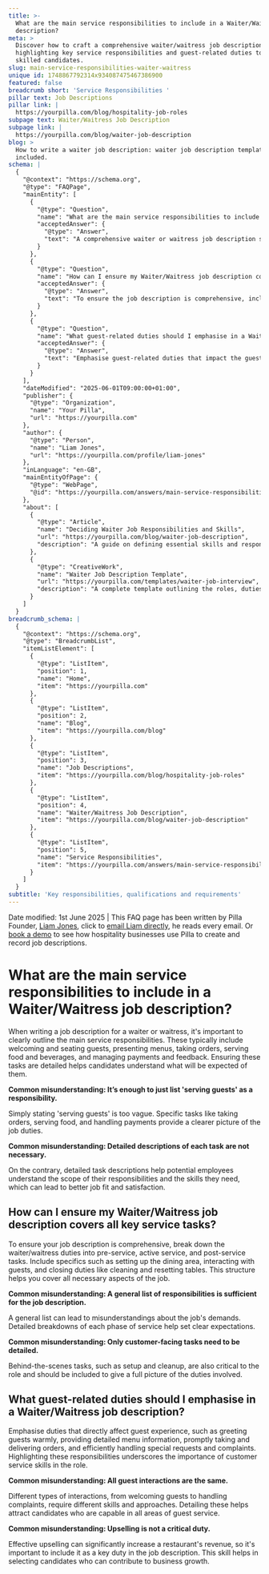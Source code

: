 ```yaml
---
title: >-
  What are the main service responsibilities to include in a Waiter/Waitress job
  description?
meta: >
  Discover how to craft a comprehensive waiter/waitress job description,
  highlighting key service responsibilities and guest-related duties to attract
  skilled candidates.
slug: main-service-responsibilities-waiter-waitress
unique id: 1748867792314x934087475467386900
featured: false
breadcrumb short: 'Service Responsibilities '
pillar text: Job Descriptions
pillar link: |
  https://yourpilla.com/blog/hospitality-job-roles
subpage text: Waiter/Waitress Job Description
subpage link: |
  https://yourpilla.com/blog/waiter-job-description
blog: >
  How to write a waiter job description: waiter job description template
  included.
schema: |
  {
    "@context": "https://schema.org",
    "@type": "FAQPage",
    "mainEntity": [
      {
        "@type": "Question",
        "name": "What are the main service responsibilities to include in a Waiter/Waitress job description?",
        "acceptedAnswer": {
          "@type": "Answer",
          "text": "A comprehensive waiter or waitress job description should clearly outline key responsibilities, including welcoming and seating guests, presenting menus, taking orders, serving food and beverages, and managing payments and feedback. This detailed outline helps candidates understand the scope of the role and the expectations set for them."
        }
      },
      {
        "@type": "Question",
        "name": "How can I ensure my Waiter/Waitress job description covers all key service tasks?",
        "acceptedAnswer": {
          "@type": "Answer",
          "text": "To ensure the job description is comprehensive, include a breakdown of duties across pre-service, active service, and post-service tasks. Specify tasks such as setting up the dining area, interacting with guests, and closing duties like cleaning and resetting tables. This structured approach covers all necessary aspects of the waiter or waitress role."
        }
      },
      {
        "@type": "Question",
        "name": "What guest-related duties should I emphasise in a Waiter/Waitress job description?",
        "acceptedAnswer": {
          "@type": "Answer",
          "text": "Emphasise guest-related duties that impact the guest experience significantly, such as warmly greeting guests, providing detailed menu information, promptly taking and delivering orders, and efficiently handling special requests and complaints. Include upselling as a critical duty to highlight the importance of customer service skills and contribution to business growth."
        }
      }
    ],
    "dateModified": "2025-06-01T09:00:00+01:00",
    "publisher": {
      "@type": "Organization",
      "name": "Your Pilla",
      "url": "https://yourpilla.com"
    },
    "author": {
      "@type": "Person",
      "name": "Liam Jones",
      "url": "https://yourpilla.com/profile/liam-jones"
    },
    "inLanguage": "en-GB",
    "mainEntityOfPage": {
      "@type": "WebPage",
      "@id": "https://yourpilla.com/answers/main-service-responsibilities-waiter-waitress"
    },
    "about": [
      {
        "@type": "Article",
        "name": "Deciding Waiter Job Responsibilities and Skills",
        "url": "https://yourpilla.com/blog/waiter-job-description",
        "description": "A guide on defining essential skills and responsibilities for a waiter or waitress to ensure effective job performance and satisfaction."
      },
      {
        "@type": "CreativeWork",
        "name": "Waiter Job Description Template",
        "url": "https://yourpilla.com/templates/waiter-job-interview",
        "description": "A complete template outlining the roles, duties, and expected skills for a waiter or waitress, aiding in efficient job posting and hiring."
      }
    ]
  }
breadcrumb_schema: |
  {
    "@context": "https://schema.org",
    "@type": "BreadcrumbList",
    "itemListElement": [
      {
        "@type": "ListItem",
        "position": 1,
        "name": "Home",
        "item": "https://yourpilla.com"
      },
      {
        "@type": "ListItem",
        "position": 2,
        "name": "Blog",
        "item": "https://yourpilla.com/blog"
      },
      {
        "@type": "ListItem",
        "position": 3,
        "name": "Job Descriptions",
        "item": "https://yourpilla.com/blog/hospitality-job-roles"
      },
      {
        "@type": "ListItem",
        "position": 4,
        "name": "Waiter/Waitress Job Description",
        "item": "https://yourpilla.com/blog/waiter-job-description"
      },
      {
        "@type": "ListItem",
        "position": 5,
        "name": "Service Responsibilities",
        "item": "https://yourpilla.com/answers/main-service-responsibilities-waiter-waitress"
      }
    ]
  }
subtitle: 'Key responsibilities, qualifications and requirements'
---
```


Date modified: 1st June 2025 | This FAQ page has been written by Pilla Founder, [Liam Jones](https://yourpilla.com/profile/liam-jones), click to [email Liam directly](https://mailto:liam@yourpilla.com), he reads every email. Or [book a demo](https://calendly.com/pilla/demo) to see how hospitality businesses use Pilla to create and record job descriptions.

# What are the main service responsibilities to include in a Waiter/Waitress job description?

When writing a job description for a waiter or waitress, it's important to clearly outline the main service responsibilities. These typically include welcoming and seating guests, presenting menus, taking orders, serving food and beverages, and managing payments and feedback. Ensuring these tasks are detailed helps candidates understand what will be expected of them.

**Common misunderstanding: It’s enough to just list 'serving guests' as a responsibility.**

Simply stating 'serving guests' is too vague. Specific tasks like taking orders, serving food, and handling payments provide a clearer picture of the job duties.

**Common misunderstanding: Detailed descriptions of each task are not necessary.**

On the contrary, detailed task descriptions help potential employees understand the scope of their responsibilities and the skills they need, which can lead to better job fit and satisfaction.

## How can I ensure my Waiter/Waitress job description covers all key service tasks?

To ensure your job description is comprehensive, break down the waiter/waitress duties into pre-service, active service, and post-service tasks. Include specifics such as setting up the dining area, interacting with guests, and closing duties like cleaning and resetting tables. This structure helps you cover all necessary aspects of the job.

**Common misunderstanding: A general list of responsibilities is sufficient for the job description.**

A general list can lead to misunderstandings about the job's demands. Detailed breakdowns of each phase of service help set clear expectations.

**Common misunderstanding: Only customer-facing tasks need to be detailed.**

Behind-the-scenes tasks, such as setup and cleanup, are also critical to the role and should be included to give a full picture of the duties involved.

## What guest-related duties should I emphasise in a Waiter/Waitress job description?

Emphasise duties that directly affect guest experience, such as greeting guests warmly, providing detailed menu information, promptly taking and delivering orders, and efficiently handling special requests and complaints. Highlighting these responsibilities underscores the importance of customer service skills in the role.

**Common misunderstanding: All guest interactions are the same.**

Different types of interactions, from welcoming guests to handling complaints, require different skills and approaches. Detailing these helps attract candidates who are capable in all areas of guest service.

**Common misunderstanding: Upselling is not a critical duty.**

Effective upselling can significantly increase a restaurant's revenue, so it's important to include it as a key duty in the job description. This skill helps in selecting candidates who can contribute to business growth.
